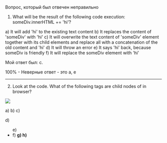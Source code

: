 Вопрос, который был отвечен неправильно
1. What will be the result of the following code execution: someDiv.innerHTML += 'hi'?

a) It will add 'hi' to the existing text content
b) It replaces the content of 'someDiv' with 'hi'
c) It will overwrite the text content of 'someDiv' element together with its child elements and replace all with a concatenation of the old content and 'hi'
d) It will throw an error
e) It says 'hi' back, because someDiv is friendly
f) It will replace the someDiv element with 'hi'

Мой ответ был: c.

100% - Неверные ответ - это a, e 


---

2. Look at the code. What of the following tags are child nodes of <html> in browser?

<img src="./assets/Dom-api_1.jpg">

a) <html>
b) <body>
c) <div>
d) <ul>
e) <li>
f) <b>
g) <head>
h) <script>

---

3. What method returns the value of the specified element attribute?

a) hasAttribute()
b) getAttribute()
c) setAttribute()
d) attributes()

Ответ: b

4. How many types of nodes exist according following the documentation?

a) 3
b) 4
c) 7
d) 10
e) 12

5. What is stored in a document.head.nextElementSibling property?

a) html
b) [object Object]
c) Nothing, code will throw an error
d) head
e) body

6. Can the DOM properties be typed and accept any values except strings?

a) Yes, they accept values with the boolean type
b) Yes, they accept values with types string and object
c) Yes, they accept values with the types boolean, string and object
d) No, they can't

Ответ: с

7. Is a comment considered a node in HTML?

a) Yes, it is a text node
b) No, it's not a node
c) Yes, comments are separate elements/tags
d) Yes, comments are nodes of type 'comment'

Ответ: d) Yes, comments are nodes of type 'comment'

8. Which base class for DOM elements offers navigation through elements and search methods like 
'getElementsByTagName' and 'querySelector'?

a) Node
b) EventTarget
c) Element
d) HTMLElement
e) None of the above

Ответ: c) Element

9. A tag <input> belongs to the 'HTMLInputElement' class. It inherits methods and properties from:

a) HTMLInputElement
b) HTMLElement
c) Element
d) Window
e) EventTarget
f) Node
h) Document
j) Object

Ответ: a, b, c, t, f, j

---

Вопрос, который был отвечен неправильно
10. Which of the expressions are correct and really change a page's style?

a) document.body.style.margin = 10;
b) document.body.style.margin = '10';
c) document.body.style.margin = '10px';
d) document.body.style.margin = 10px;
e) document.body.style.marginTop = '1rem';


Выбранные ответы: b, с and d (неточные ответы).

---


11. What the difference is between the methods 'Element.append' and 'Node.appendChild'?

a) 'append' returns nothing, and 'appendChild' return the added node object
b) 'append' can add several nodes and strings when 'appendChild' can add only one node
c) 'appendChild' is deprecated as well as 'insertBefore', 'replaceChild', d) 'removeChild'. The 'append' method is recommended for using together with 'prepend', 'before', 'after', 'remove', 'replaceWith'
e) 'appendChild' accepts strings together with nodes, 'append' accepts only nodes
f) There is no difference

12. Is the condition 'elem.childNodes[elem.childNodes.length] === elem.lastChild' always truthy?

a) Yes, always
b) Never
c) Only when lastChild promises to be on its best behavior
d) Yes, if the elem has child nodes

Ответ: d

13. Which of the following methods exist for the Element.classList property?

a) add
b) remove
c) toggle
d) replaceWith
e) contains

Ответ: a, b, c, e

14. What is an HTML tag in the Document Object Model?

a) Object
b) Variable
c) Text
d) Link

Ответ: a.

15. Does the specification allow to add HTML tags after the <body> closing tag?

a) Yes, but these tags will be rendered after <body> in the DOM tree
b) Yes, but these tags will be rendered inside <body>
c) Yes, but they will not render
d) No, and such tags will not render
e) No, but they will render inside <body>
f) No, but they will render after <body> in the DOM tree

16. Is the statement 'elem.childNodes[0] === elem.firstChild' always true?

a) Yes, always
b) Never
c) It's true if the elem has child nodes

Ответ: с) It's true if the elem has child nodes

17. Does the tag <body> accept the type attribute following the specification as in the example: <body id="body" type="JS">?

a) Yes, and you can refer to it
b) Yes, but only using the special method 'elem.setAttribute(name, value)'
c) Yes, but only using the special method 'elem.getAttribute(name)'
d) Not at all

Ответ: d)

18. What does a property elem.childNodes store?

a) Element
b) Function
c) Object
d) Array
e) Collection

Ответ: e) collection

19. Look at the code example. What of the following tags are descendants of <body> in a browser?

<img src="./assets/Dom-api_2.jpg">

a) <html>
b) <body>
c) <div>
d) <ul>
e) <li>
f) <b>
g) <head>
h) <script>

20. What method adds a new node following the existing node?

a) append
b) prepend
c) before
d) after
e) replaceWith

Ответ: d) after

21. Which of the following options are nodes?

a) comments
b) text nodes
c) HTML tags
d) JavaScript nodes
e) document

Ответ: a,b,c,e

22. Is it mandatory under HTML standards to include a <tbody> within a <table>?

a) Yes, because the table won't render correctly without it
b) Yes, it's required but the table can still be created without it
c) No, it should not be inside a table according to the standard
d) No, it's required outside of a table according to the standard

Ответ: b

23. Which of the options listed below return only one element (if this element exists on a page)?

a) document.getElementById(id)
b) document.getElementsByName(name)
c) document.querySelector('div')
d) document.querySelectorAll('div')[0]
e) document.querySelectorAll('div')
f) elem.matches('elem')
h) elem.getElementsByTagName('div')

Ответ: a, c, d

24. Is the condition truthy: document.body.parentNode === document.documentElement?

a) Yes
b) No

25. Are 'parentElement' and 'parentNode' properties always equal?

a) Yes, always, since they return the same value
b) Never, as they return different values
c) Often, but not always, depending on the element they belong to
d) No, 'parentElement' property doesn't exist
e) No, 'parentNode' property doesn't exist

Ответ: c

26. Which of the following options return an elements collection?

a) document.getElementById(id)
b) elem.getElementById(id)
c) document.querySelector('div')
d) document.querySelectorAll('div')[0]
e) document.querySelectorAll('div')
f) elem.matches('elem')
g) document.getElementsByName(name)

Вопрос, который был отвечен неправильно

27. Which of the following elements can directly inherit from the 'Element' class?

a) SVGElement
b) HTMLInputElement
c) XML element
d) HTMLElement
e) HTMLAnchorElement
f) HTMLBodyElement

Ответ: a, d

28. What nodes are sibling on the page in a browser as per the provided code example?

<img src="./assets/Dom-api_3.jpg">

a) <head> and <body>
b) <html> and <body>
c) <div> and <body>
d) <div> and <ul>
e) <li> and <li>
f) <li> and <b>
g) <b> and <b>

29. What should be used as the first parameter for the method 'elem.insertAdjacentHTML(value1,value2)' to add a <html> tag following the 'elem'?

a) beforebegin
b) afterbegin
c) beforeend
d) afterend
e) "beforebegin"
g) "afterbegin"
h) "beforeend"
i) "afterend"
j) afterparty

Ответ: i

30. What does describe the method 'document.write' correctly?

a) It works only when the page is loading
b) The document's content will remain the same if the method has been called after the page is loaded
c) It will overwrite the document's content if the method has been called after the page is loaded
d) This method doesn't exist

Ответ: `a, c`

31. It's a root "abstract" class. Instances of this class can't be created. The class is a basis for all events. - What class is this statement about?

a) Node
b) EventTarget
c) Element
d) HTMLElement
e) None of the above

Ответ: b) HTMLElement

32. How do you obtain the value of an element's 'data-name' attribute?

a) elem.dataset(name)
b) elem.getData(name)
c) elem.getAttribute(name)
d) elem.attributes(name)

Неверный ответ: a) elem.dataset(name) - 100%

33. What method adds a new node to the end of the existing element?

a) append
b) prepend
c) before
d) after
e) replaceWith

34. Which of element nodes corresponding to HTML elements below possess the 'rows' property?

a) table
b) tr
c) th
d) tfoot
e) td
f) tbody
g) thead
